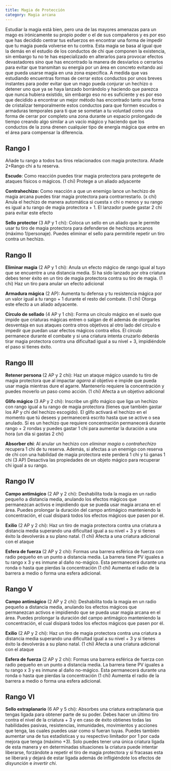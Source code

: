```yaml
---
title: Magia de Protección
category: Magia arcana
---
```


Estudiar la magia está bien, pero una de las mayores amenazas para un mago es irónicamente su propio poder o el de sus compañeros y es por eso que has decidido centrar tus esfuerzos en encontrar una forma de impedir que tu magia pueda volverse en tu contra. Esta magia se basa al igual que la demás en el estudio de los conductos de chi que componen la existencia, sin embargo tu no te has especializado en alterarlos para provocar efectos devastadores sino que has encontrado la manera de desviarlos o cerrarlos para evitar que transmitan su energía por un área en concreto evitando así que pueda usarse magia en una zona especifica. A medida que vas estudiando encuentras formas de cerrar estos conductos por unos breves instantes para poder evitar que un mago pueda conjurar un hechizo o detener uno que ya se haya lanzado borrándolo y haciendo que parezca que nunca hubiera existido, sin embargo eso no es suficiente y es por eso que decidido a encontrar un mejor método has encontrado tanto una forma de cristalizar temporalmente estos conductos para que formen escudos o armaduras temporales para ti que se sometan a tu voluntad como una forma de cerrar por completo una zona durante un espacio prolongado de tiempo creando algo similar a un vacío mágico y haciendo que los conductos de la zona drenen cualquier tipo de energía mágica que entre en el área para compensar la diferencia.

## Rango I

Añade tu rango a todos tus tiros relacionados con magia protectora. Añade 2+Rango chi a tu reserva.

**Escudo**: Como reacción puedes tirar magia protectora para protegerte de ataques físicos o mágicos. (1 chi) Protege a un aliado adyacente

**Contrahechizo:** Como reacción a que un enemigo lance un hechizo de magia arcana puedes tirar magia protectora para contrarrestarlo. (x chi) Anula el hechizo de manera automática si cuesta x chi o menos y su rango es igual a tu rango de magia protectora + 1. El lanzador puede gastar 2 chi para evitar este efecto

**Sello protector** (3 AP y 1 chi): Coloca un sello en un aliado que le permite usar tu tiro de magia protectora para defenderse de hechizos arcanos (máximo 1/personaje). Puedes eliminar el sello para permitirle repetir un tiro contra un hechizo.

## Rango II

**Eliminar magia** (2 AP y 1 chi): Anula un efecto mágico de rango igual al tuyo que se encuentre a una distancia media. Si ha sido lanzado por otra criatura debes tener éxito en un tiro de magia protectora contra su tiro de magia. (1 chi) Haz un tiro para anular un efecto adicional

**Armadura mágica** (2 AP): Aumenta tu defensa y tu resistencia mágica por un valor igual a tu rango + 1 durante el resto del combate. (1 chi) Otorga este efecto a un aliado adyacente.

**Círculo de sellado** (4 AP y 1 chi): Forma un círculo mágico en el suelo que impide que criaturas mágicas entren o salgan de él además de otorgarles desventaja en sus ataques contra otros objetivos al otro lado del círculo e impedir que puedan usar efectos mágicos contra ellos. El círculo permanece durante el combate y si una criatura intenta cruzarlo deberás tirar magia protectora contra una dificultad igual a su nivel + 3, impidiéndole el paso si tienes éxito. 

## Rango III

**Retener persona** (2 AP y 2 chi): Haz un ataque mágico usando tu tiro de magia protectora que al impactar *agarra* al objetivo e impide que pueda usar magia mientras dure el agarre. Mantenerlo requiere la concentración y puedes moverlo un paso como acción. (1 chi) Afecta a un objetivo adicional 

**Glifo mágico** (3 AP y 2 chi): Inscribe un glifo mágico que liga un hechizo con rango igual a tu rango de magia protectora (tienes que también gastar los AP y chi del hechizo escogido). El glifo activará el hechizo en el momento que tú desees y permanecerá escrito hasta que se active o sea anulado. Si es un hechizo que requiere concentración permanecerá durante rango + 2 rondas y puedes gastar 1 chi para aumentar la duración a una hora (un día si gastas 2 chi)

**Absorber chi**: Al anular un hechizo con *eliminar magia* o *contrahechizo* recupera 1 chi de tu reserva. Además, si afectas a un enemigo con reserva de chi con una habilidad de magia protectora este perderá 1 chi y tú ganas 1 chi (3 AP) Desactiva las propiedades de un objeto mágico para recuperar chi igual a su rango. 

## Rango IV

**Campo antimágico** (2 AP y 2 chi): Deshabilita toda la magia en un radio pequeño a distancia media, anulando los efectos mágicos que permanezcan activos e impidiendo que se pueda usar magia arcana en el área. Puedes prolongar la duración del campo antimágico manteniendo la concentración, el cual disipará todos los efectos mágicos que pasen por él.

**Exilio** (2 AP y 2 chi): Haz un tiro de magia protectora contra una criatura a distancia media superando una dificultad igual a su nivel + 3 y si tienes éxito la devolverás a su plano natal. (1 chi) Afecta a una criatura adicional con el ataque

**Esfera de fuerza** (2 AP y 2 chi): Formas una barrera esférica de fuerza con radio pequeño en un punto a distancia media. La barrera tiene PV iguales a tu rango x 3 y es inmune al daño no-mágico. Esta permanecerá durante una ronda o hasta que pierdas la concentración (1 chi) Aumenta el radio de la barrera a medio o forma una esfera adicional.

## Rango V 

**Campo antimágico** (2 AP y 2 chi): Deshabilita toda la magia en un radio pequeño a distancia media, anulando los efectos mágicos que permanezcan activos e impidiendo que se pueda usar magia arcana en el área. Puedes prolongar la duración del campo antimágico manteniendo la concentración, el cual disipará todos los efectos mágicos que pasen por él.

**Exilio** (2 AP y 2 chi): Haz un tiro de magia protectora contra una criatura a distancia media superando una dificultad igual a su nivel + 3 y si tienes éxito la devolverás a su plano natal. (1 chi) Afecta a una criatura adicional con el ataque

**Esfera de fuerza** (2 AP y 2 chi): Formas una barrera esférica de fuerza con radio pequeño en un punto a distancia media. La barrera tiene PV iguales a tu rango x 3 y es inmune al daño no-mágico. Esta permanecerá durante una ronda o hasta que pierdas la concentración (1 chi) Aumenta el radio de la barrera a medio o forma una esfera adicional.

## Rango VI

**Sello extraplanario** (6 AP y 5 chi): Absorbes una criatura extraplanaria que tengas ligada para obtener parte de su poder. Debes hacer un último tiro contra el nivel de la criatura + 3 y en caso de éxito obtienes todas las habilidades pasivas, resistencias, inmunidades, movimientos y acciones que tenga, las cuales puedes usar como si fueran tuyas. Puedes también aumentar una de tus estadísticas y su respectivo limitador por 1 por cada mejora que tenga (máximo +3). Solo puedes tener una única criatura ligada de esta manera y en determinadas situaciones la criatura puede intentar liberarse, forzándote a repetir el tiro de magia protectora y si fracasas esta se liberará y dejará de estar ligada además de infligiéndote los efectos de *disyunción* e *invertir chi*.